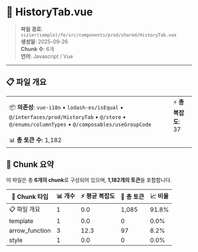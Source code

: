 # 📄 HistoryTab.vue

> **파일 경로**: `vizier(sample)/fe/src/components/prod/shared/HistoryTab.vue`  
> **생성일**: 2025-09-26  
> **Chunk 수**: 6개  
> **언어**: Javascript / Vue
---





## 📋 파일 개요

| | |
|--|--|
| 📦 **의존성**: `vue-i18n` • `lodash-es/isEqual` • `@/interfaces/prod/HistoryTab` • `@/store` • `@/enums/columnTypes` • `@/composables/useGroupCode` | ⚡ **총 복잡도**: 37 |
| 📊 **총 토큰 수**: 1,182 |  |






## 🧩 Chunk 요약

이 파일은 총 **6개의 chunk**로 구성되어 있으며, **1,182개의 토큰**을 포함합니다.

| 🧩 Chunk 타입 | 📊 개수 | ⚡ 평균 복잡도 | 📝 총 토큰 | 📈 비율 |
|---------------|--------|-------------|----------|--------|
| 📋 파일 개요 | 1 | 0.0 | 1,085 | 91.8% |
| template | 1 | 0.0 | 0 | 0.0% |
| arrow_function | 3 | 12.3 | 97 | 8.2% |
| style | 1 | 0.0 | 0 | 0.0% |

